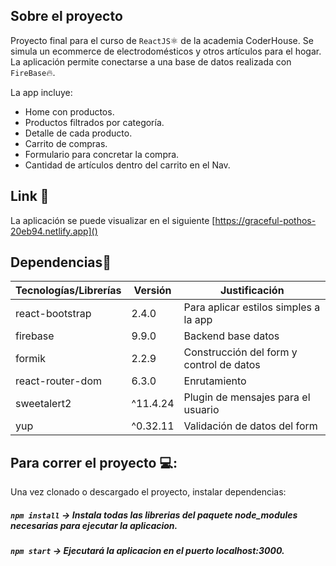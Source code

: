## Sobre el proyecto
Proyecto final para el curso de `ReactJS`⚛️ de la academia CoderHouse. Se simula un ecommerce de electrodomésticos y otros artículos para el hogar. La aplicación permite conectarse a una base de datos realizada con `FireBase`🔥.

La app incluye: 
+ Home con productos.
+ Productos filtrados por categoría.
+ Detalle de cada producto.
+ Carrito de compras.
+ Formulario para concretar la compra.
+ Cantidad de artículos dentro del carrito en el Nav. 

## Link 🔗
La aplicación se puede visualizar en el siguiente [https://graceful-pothos-20eb94.netlify.app]()

## Dependencias📝
| Tecnologías/Librerías | Versión | Justificación
| ------ | ------ | ------ |
| react-bootstrap | 2.4.0 | Para aplicar estilos simples a la app |
| firebase | 9.9.0 | Backend base datos |
| formik | 2.2.9 | Construcción del form y control de datos |
| react-router-dom | 6.3.0 | Enrutamiento  |
| sweetalert2 | ^11.4.24 | Plugin de mensajes para el usuario |
| yup | ^0.32.11 | Validación de datos del form |

## Para correr el proyecto 💻:
Una vez clonado o descargado el proyecto, instalar dependencias:
##### `npm install` -> Instala todas las librerias del paquete node_modules necesarias para ejecutar la aplicacion.
##### `npm start` -> Ejecutará la aplicacion en el puerto localhost:3000.






